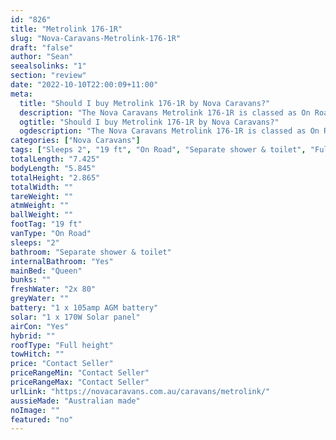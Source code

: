 ```yaml
---
id: "826"
title: "Metrolink 176-1R"
slug: "Nova-Caravans-Metrolink-176-1R"
draft: "false"
author: "Sean"
seealsolinks: "1"
section: "review"
date: "2022-10-10T22:00:09+11:00"
meta:
  title: "Should I buy Metrolink 176-1R by Nova Caravans?"
  description: "The Nova Caravans Metrolink 176-1R is classed as On Road, and sleeps 2 people. It is Australian made and comes in at 19 ft. It generally has Separate shower & toilet."
  ogtitle: "Should I buy Metrolink 176-1R by Nova Caravans?"
  ogdescription: "The Nova Caravans Metrolink 176-1R is classed as On Road, and sleeps 2 people. It is Australian made and comes in at 19 ft. It generally has Separate shower & toilet."
categories: ["Nova Caravans"]
tags: ["Sleeps 2", "19 ft", "On Road", "Separate shower & toilet", "Full height", "Price Unknown", "Australian made"]
totalLength: "7.425"
bodyLength: "5.845"
totalHeight: "2.865"
totalWidth: ""
tareWeight: ""
atmWeight: ""
ballWeight: ""
footTag: "19 ft"
vanType: "On Road"
sleeps: "2"
bathroom: "Separate shower & toilet"
internalBathroom: "Yes"
mainBed: "Queen"
bunks: ""
freshWater: "2x 80"
greyWater: ""
battery: "1 x 105amp AGM battery"
solar: "1 x 170W Solar panel"
airCon: "Yes"
hybrid: ""
roofType: "Full height"
towHitch: ""
price: "Contact Seller"
priceRangeMin: "Contact Seller"
priceRangeMax: "Contact Seller"
urlLink: "https://novacaravans.com.au/caravans/metrolink/"
aussieMade: "Australian made"
noImage: ""
featured: "no"
---
```

